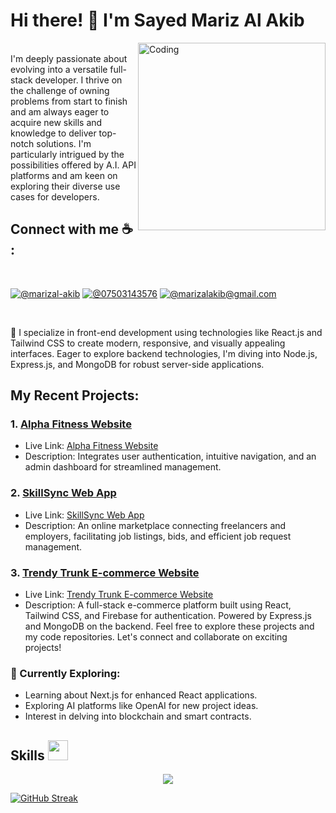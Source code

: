 # Hi there! 👋 I'm Sayed Mariz Al Akib
<img align="right" alt="Coding" width="300" src="https://i.pinimg.com/originals/81/17/8b/81178b47a8598f0c81c4799f2cdd4057.gif">
<br>
I'm deeply passionate about evolving into a versatile full-stack developer. I thrive on the challenge of owning problems from start to finish and am always eager to acquire new skills and knowledge to deliver top-notch solutions. I'm particularly intrigued by the possibilities offered by A.I. API platforms and am keen on exploring their diverse use cases for developers.

## Connect with me ☕ :
<br>
<p  align="center">

[![@marizal-akib](https://img.icons8.com/fluency/48/000000/linkedin.png "@marizal-akib")](https://www.linkedin.com/in/sayed-mariz-al-akib-426917234) [![@07503143576](https://img.icons8.com/fluency/48/000000/phone-disconnected.png "@07503143576")](tel:07503143576) [![@marizalakib@gmail.com](https://img.icons8.com/fluency/48/000000/apple-mail.png "@marizalakib@gmail.com")](marizalakib@gmail.com)
</p>

<br>

🚀 I specialize in front-end development using technologies like React.js and Tailwind CSS to create modern, responsive, and visually appealing interfaces. Eager to explore backend technologies, I'm diving into Node.js, Express.js, and MongoDB for robust server-side applications.
## My Recent Projects:

### 1. [Alpha Fitness Website](https://alpha-5a5a4.web.app/)
- Live Link: [Alpha Fitness Website](https://alpha-5a5a4.web.app/)
- Description: Integrates user authentication, intuitive navigation, and an admin dashboard for streamlined management.

### 2. [SkillSync Web App](https://skill-sync-88593.web.app/)
- Live Link: [SkillSync Web App](https://skill-sync-88593.web.app/)
- Description: An online marketplace connecting freelancers and employers, facilitating job listings, bids, and efficient job request management.

### 3. [Trendy Trunk E-commerce Website](https://trendy-trunk.web.app/)
- Live Link: [Trendy Trunk E-commerce Website](https://trendy-trunk.web.app/)
- Description: A full-stack e-commerce platform built using React, Tailwind CSS, and Firebase for authentication. Powered by Express.js and MongoDB on the backend.
Feel free to explore these projects and my code repositories. Let's connect and collaborate on exciting projects!

### 🌱 Currently Exploring:

- Learning about Next.js for enhanced React applications.
- Exploring AI platforms like OpenAI for new project ideas.
- Interest in delving into blockchain and smart contracts.
  
<h2> Skills <img src = "https://media2.giphy.com/media/QssGEmpkyEOhBCb7e1/giphy.gif?cid=ecf05e47a0n3gi1bfqntqmob8g9aid1oyj2wr3ds3mg700bl&rid=giphy.gif" width = 32px> </h2>

<p align="center">
  <a href="https://skillicons.dev">
    <img src="https://skillicons.dev/icons?i=react,mongodb,js,nodejs,express" />
  </a>
</p>

[![GitHub Streak](https://github-readme-streak-stats-five-phi.vercel.app?user=marizal-akib)](https://git.io/streak-stats)








